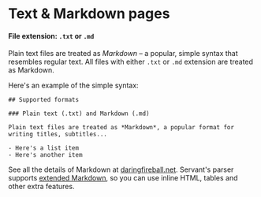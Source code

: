 
# Text & Markdown pages

#### File extension: `.txt` or `.md`

Plain text files are treated as *Markdown* &ndash; a popular, simple syntax that resembles regular text. All files with either `.txt` or `.md` extension are treated as Markdown.

Here's an example of the simple syntax:

	## Supported formats

	### Plain text (.txt) and Markdown (.md)

	Plain text files are treated as *Markdown*, a popular format for writing titles, subtitles...

	- Here's a list item
	- Here's another item

See all the details of Markdown at <a href="http://daringfireball.net/projects/markdown/">daringfireball.net</a>. Servant's parser supports [extended Markdown](http://michelf.ca/projects/php-markdown/extra/), so you can use inline HTML, tables and other extra features.
